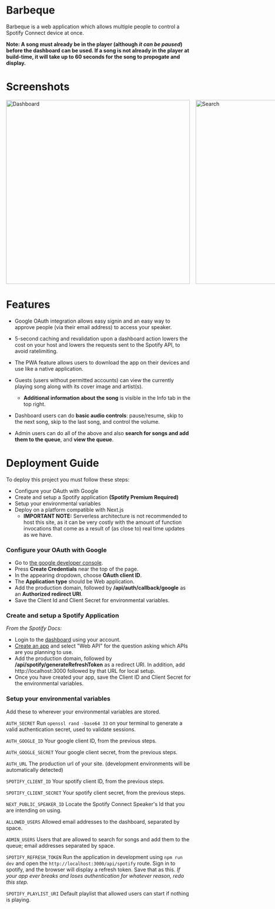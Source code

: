 # Barbeque

Barbeque is a web application which allows multiple people to control a Spotify Connect device at once.

**Note: A song must already be in the player (although _it can be paused_) before the dashboard can be used. If a song is not already in the player at build-time, it will take up to 60 seconds for the song to propogate and display.**

# Screenshots

<div style="display: flex">
  <img src="https://i.ibb.co/wCL3q1X/Screenshot-2024-06-26-at-9-55-57-PM.png" height="500" alt="Dashboard"/>&nbsp;&nbsp;&nbsp;&nbsp;
  <img src="https://i.ibb.co/G0PQFyF/localhost-3000-dashboard-i-Phone-XR-2.png" height="500" alt="Search"/>&nbsp;&nbsp;&nbsp;&nbsp;
  <img src="https://i.ibb.co/FV4sXYR/localhost-3000-dashboard-i-Phone-XR.png" height="500" alt="Queue"/>&nbsp;&nbsp;&nbsp;&nbsp;
  <img src="https://i.ibb.co/j5gX8Vz/localhost-3000-dashboard-i-Phone-XR-1.png" height="500" alt="Information"/>
</div>

# Features

- Google OAuth integration allows easy signin and an easy way to approve people (via their email address) to access your speaker.

- 5-second caching and revalidation upon a dashboard action lowers the cost on your host and lowers the requests sent to the Spotify API, to avoid ratelimiting.

- The PWA feature allows users to download the app on their devices and use like a native application.

- Guests (users without permitted accounts) can view the currently playing song along with its cover image and artist(s).

  - **Additional information about the song** is visible in the Info tab in the top right.

- Dashboard users can do **basic audio controls**: pause/resume, skip to the next song, skip to the last song, and control the volume.

- Admin users can do all of the above and also **search for songs and add them to the queue**, and **view the queue**.

# Deployment Guide

To deploy this project you must follow these steps:

- Configure your OAuth with Google
- Create and setup a Spotify application **(Spotify Premium Required)**
- Setup your environmental variables
- Deploy on a platform compatible with Next.js
  - **IMPORTANT NOTE:** Serverless architecture is not recommended to host this site, as it can be very costly with the amount of function invocations that come as a result of (as close to) real time updates as we have.

### Configure your OAuth with Google

- Go to [the google developer console](https://console.developers.google.com/apis/credentials).
- Press **Create Credentials** near the top of the page.
- In the appearing dropdown, choose **OAuth client ID**.
- The **Application type** should be Web application.
- Add the production domain, followed by **/api/auth/callback/google** as an **Authorized redirect URI**.
- Save the Client Id and Client Secret for environmental variables.

### Create and setup a Spotify Application

_From the Spotify Docs:_

- Login to the [dashboard](https://developer.spotify.com/dashboard) using your account.
- [Create an app](https://developer.spotify.com/documentation/web-api/concepts/apps) and select "Web API" for the question asking which APIs are you planning to use.
- Add the production domain, followed by **/api/spotify/generateRefreshToken** as a redirect URI. In addition, add http://localhost:3000 followed by that URL for local setup.
- Once you have created your app, save the Client ID and Client Secret for the environmental variables.

### Setup your environmental variables

Add these to wherever your environmental variables are stored.

`AUTH_SECRET`
Run `openssl rand -base64 33` on your terminal to generate a valid authentication secret, used to validate sessions.

`AUTH_GOOGLE_ID`
Your google client ID, from the previous steps.

`AUTH_GOOGLE_SECRET`
Your google client secret, from the previous steps.

`AUTH_URL`
The production url of your site. (development environments will be automatically detected)

`SPOTIFY_CLIENT_ID`
Your spotify client ID, from the previous steps.

`SPOTIFY_CLIENT_SECRET`
Your spotify client secret, from the previous steps.

`NEXT_PUBLIC_SPEAKER_ID`
Locate the Spotify Connect Speaker's Id that you are intending on using.

`ALLOWED_USERS`
Allowed email addresses to the dashboard, separated by space.

`ADMIN_USERS`
Users that are allowed to search for songs and add them to the queue; email addresses separated by space.

`SPOTIFY_REFRESH_TOKEN`
Run the application in development using `npm run dev` and open the `http://localhost:3000/api/spotify` route. Sign in to spotify, and the browser will display a refresh token. Save that as this. _If your app ever breaks and loses authentication for whatever reason, redo this step._

`SPOTIFY_PLAYLIST_URI`
Default playlist that allowed users can start if nothing is playing.

